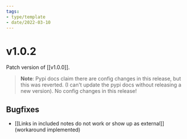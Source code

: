 ```yaml
---
tags:
- type/template
- date/2022-03-10
---
```


# v1.0.2
Patch version of [[v1.0.0]].

> **Note**: Pypi docs claim there are config changes in this release, but this was reverted. (I can't update the pypi docs without releasing a new version). No config changes in this release!

## Bugfixes
- [[Links in included notes do not work or show up as external]] (workaround implemented)
